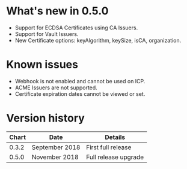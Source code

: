 # What's new in 0.5.0
* Support for ECDSA Certificates using CA Issuers.
* Support for Vault Issuers.
* New Certificate options: keyAlgorithm, keySize, isCA, organization.

# Known issues
* Webhook is not enabled and cannot be used on ICP.
* ACME Issuers are not supported. 
* Certificate expiration dates cannot be viewed or set.

# Version history
| Chart | Date           | Details                           |
| ----- | -------------- | --------------------------------- |
| 0.3.2 | September 2018 | First full release                |
| 0.5.0 | November 2018  | Full release upgrade              |
